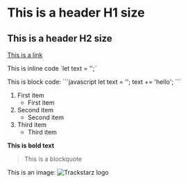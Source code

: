 # This is a header H1 size

## This is a header H2 size

[This is a link](https://www.freecodecamp.org/)

This is inline code \`let text = '';\`

This is block code:
\`\`\`javascript
let text = '';
text += 'hello';
\`\`\`

1. First item
   - First item
2. Second item
   - Second item
3. Third item
   - Third item

**This is bold text**

> This is a blockquote

This is an image:
![Trackstarz logo](https://yt3.ggpht.com/ytc/AAUvwngGAZPFBOkCbaUn23tK8y9Gs5wO16PHe8ugXBSheg=s900-c-k-c0x00ffffff-no-rj)